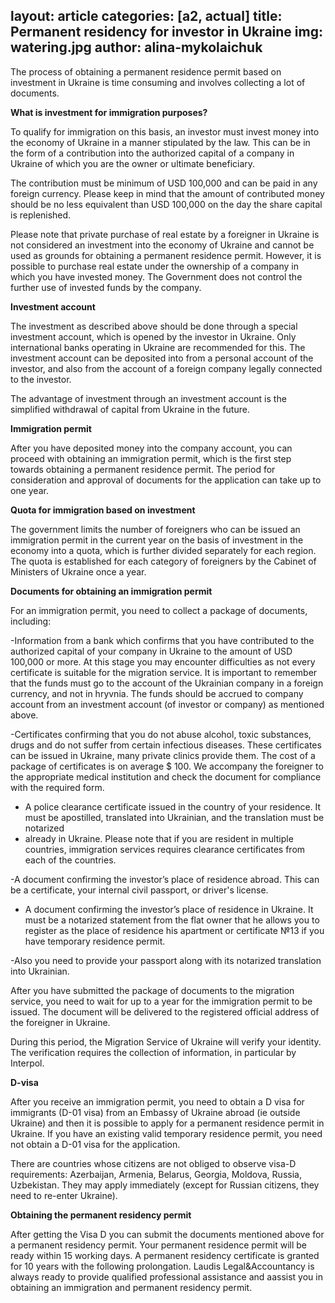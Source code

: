 layout: article
categories: [a2, actual]
title: Permanent residency for investor in Ukraine
img: watering.jpg
author: alina-mykolaichuk
---

The process of obtaining a permanent residence permit based on investment in Ukraine is time consuming and involves collecting a lot of documents.  

**What is investment for immigration purposes?**

To qualify for immigration on this basis, an investor must invest money into the economy of Ukraine in a manner stipulated by the law. 
This can be in the form of a contribution into the authorized capital of a company in Ukraine of which you are the owner or ultimate beneficiary. 

The contribution must be minimum of USD 100,000 and can be paid in any foreign currency. Please keep in mind that the amount of contributed money should 
be no less equivalent than USD 100,000 on the day the share capital is replenished.

Please note that private purchase of real estate by a foreigner in Ukraine is not considered an investment into the economy of Ukraine and cannot be used as 
grounds for obtaining a permanent residence permit. However, it is possible to purchase real estate under the ownership of a company in which you have invested
money. The Government does not control the further use of invested funds by the company.

**Investment account**

The investment as described above should be done through  a special investment account, which is opened by the investor in Ukraine. Only international banks 
operating in Ukraine are recommended for this. The investment account can be deposited into from a personal account of the investor, and also from the account 
of a foreign company legally connected to the investor. 

The advantage of investment through an investment account is the simplified withdrawal of capital from Ukraine in the future.

**Immigration permit**

After you have deposited money into the company account, you can proceed with obtaining an immigration permit, which is the first step towards obtaining a 
permanent residence permit. The period for consideration and approval of documents for the application can take up to one year.

**Quota for immigration based on investment**

The government limits the number of foreigners who can be issued an immigration permit in the current year on the basis of investment in the economy into a 
quota, which is further divided separately for each region. The quota is established for each category of foreigners by the Cabinet of Ministers of Ukraine 
once a year. 

**Documents for obtaining an immigration permit**

For an immigration permit, you need to collect a package of documents, including:

-Information from a bank which confirms that you have contributed to the authorized capital of your company in Ukraine to the amount of USD 100,000 or more. 
At this stage you may encounter difficulties as not every certificate is suitable for the migration service. It is important to remember that the funds must 
go to the account of the Ukrainian company in a foreign currency, and not in hryvnia. The funds should be accrued to company account from an investment account
(of investor or company) as mentioned above. 

-Certificates confirming that you do not abuse alcohol, toxic substances, drugs and do not suffer from certain infectious diseases. These certificates can be 
issued in Ukraine, many private clinics provide them. The cost of a package of certificates is on average $ 100. We accompany the foreigner to the appropriate 
medical institution and check the document for compliance with the required form.

- A police clearance certificate issued in the country of your residence. It must be apostilled, translated into Ukrainian, and the translation must be notarized 
- already in Ukraine. Please note that if you are resident in multiple countries, immigration services requires clearance certificates from each of the countries.

-A document confirming the investor’s place of residence abroad. This can be a certificate, your internal civil passport, or driver's license.

- A document confirming the investor’s place of residence in Ukraine. It must be a notarized statement from the flat owner that he allows you to register as 
the place of residence his apartment or certificate №13 if you have temporary residence permit.

-Also you need to provide your passport along with its notarized translation into Ukrainian.

After you have submitted the package of documents to the migration service, you need to wait for up to a year for the immigration permit to be issued. 
The document will be delivered to the registered official address of the foreigner in Ukraine. 

During this period, the Migration Service of Ukraine will verify your identity. The verification requires the collection of information, in particular by Interpol.

**D-visa**

After you receive an immigration permit, you need to obtain a D visa for immigrants (D-01 visa) from an Embassy of Ukraine abroad (ie outside Ukraine) and 
then it is possible to apply for a permanent residence permit in Ukraine. If you have an existing valid temporary residence permit, you need not obtain a D-01 
visa for the application. 

There are countries whose citizens are not obliged to observe visa-D requirements: Azerbaijan, Armenia, Belarus, Georgia, Moldova, Russia, Uzbekistan. They may 
apply immediately (except for Russian citizens, they need to re-enter Ukraine). 

**Obtaining the permanent residency permit**

After getting the Visa D you can submit the documents mentioned above for a permanent residency permit. 
Your permanent residence permit will be ready within 15 working days. 
A permanent residency certificate is granted for 10 years with the following prolongation. 
Laudis Legal&Accountancy is always ready to provide qualified professional assistance and aassist you in obtaining an immigration and permanent residency permit.
